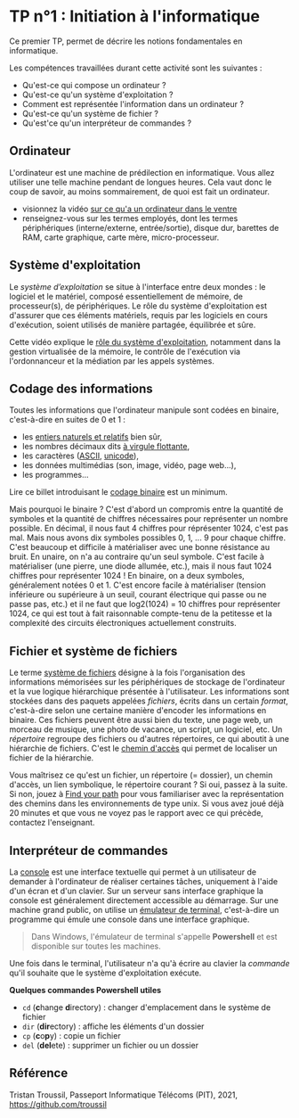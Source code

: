 # TP n°1 : Initiation à l'informatique

Ce premier TP, permet de décrire les notions fondamentales en informatique.

Les compétences travaillées durant cette activité sont les suivantes :

- Qu'est-ce qui compose un ordinateur ?
- Qu'est-ce qu'un système d'exploitation ?
- Comment est représentée l'information dans un ordinateur ?
- Qu'est-ce qu'un système de fichier ?
- Qu'est'ce qu'un interpréteur de commandes ?

## Ordinateur

L'ordinateur est une machine de prédilection en informatique. Vous allez utiliser une telle machine pendant de longues heures. Cela vaut donc le coup de savoir, au moins sommairement, de quoi est fait un ordinateur.

- visionnez la vidéo [sur ce qu'a un ordinateur dans le ventre](https://www.lemonde.fr/blog/binaire/2017/05/31/podcast-le-ventre-de-mon-ordi/)
- renseignez-vous sur les termes employés, dont les termes périphériques (interne/externe, entrée/sortie), disque dur, barettes de RAM, carte graphique, carte mère, micro-processeur.

## Système d'exploitation

Le _système d’exploitation_ se situe à l'interface entre deux mondes : le logiciel et le matériel, composé essentiellement de mémoire, de processeur(s), de périphériques. Le rôle du système d'exploitation est d'assurer que ces éléments matériels, requis par les logiciels en cours d'exécution, soient utilisés de manière partagée, équilibrée et sûre.

Cette vidéo explique le [rôle du système d'exploitation](https://www.lemonde.fr/blog/binaire/2017/06/14/podcast-systeme-dexploitation/), notamment dans la gestion virtualisée de la mémoire, le contrôle de l'exécution via l'ordonnanceur et la médiation par les appels systèmes.

## Codage des informations

Toutes les informations que l'ordinateur manipule sont codées en binaire, c'est-à-dire en suites de 0 et 1 :

- les [entiers naturels et relatifs](https://fr.wikipedia.org/wiki/Syst%C3%A8me_binaire) bien sûr,
- les nombres décimaux dits [à virgule flottante](https://fr.wikipedia.org/wiki/Virgule_flottante),
- les caractères ([ASCII](https://fr.wikipedia.org/wiki/American_Standard_Code_for_Information_Interchange#Description), [unicode](https://fr.wikipedia.org/wiki/Unicode)),
- les données multimédias (son, image, vidéo, page web...),
- les programmes...

Lire ce billet introduisant le [codage binaire](https://interstices.info/nom-de-code-binaire/) est un minimum.

Mais pourquoi le binaire ? C'est d'abord un compromis entre la quantité de symboles et la quantité de chiffres nécessaires pour représenter un nombre possible. En décimal, il nous faut 4 chiffres pour réprésenter 1024, c'est pas mal. Mais nous avons dix symboles possibles 0, 1, ... 9 pour chaque chiffre. C'est beaucoup et difficile à matérialiser avec une bonne résistance au bruit. En unaire, on n'a au contraire qu'un seul symbole. C'est facile à matérialiser (une pierre, une diode allumée, etc.), mais il nous faut 1024 chiffres pour représenter 1024 ! En binaire, on a deux symboles, généralement notées 0 et 1. C'est encore facile à matérialiser (tension inférieure ou supérieure à un seuil, courant électrique qui passe ou ne passe pas, etc.) et il ne faut que log2(1024) = 10 chiffres pour représenter 1024, ce qui est tout à fait raisonnable compte-tenu de la petitesse et la complexité des circuits électroniques actuellement construits.

## Fichier et système de fichiers

Le terme [système de fichiers](https://fr.wikipedia.org/wiki/Syst%C3%A8me_de_fichiers) désigne à la fois l'organisation des informations mémorisées sur les périphériques de stockage de l'ordinateur et la vue logique hiérarchique présentée à l'utilisateur. Les informations sont stockées dans des paquets appelées _fichiers_, écrits dans un certain _format_, c'est-à-dire selon une certaine manière d'encoder les informations en binaire. Ces fichiers peuvent être aussi bien du texte, une page web, un morceau de musique, une photo de vacance, un script, un logiciel, etc. Un _répertoire_ regroupe des fichiers ou d'autres répertoires, ce qui aboutit à une hiérarchie de fichiers. C'est le [chemin d'accès](<https://en.wikipedia.org/wiki/Path_(computing)>) qui permet de localiser un fichier de la hiérarchie.

Vous maîtrisez ce qu'est un fichier, un répertoire (= dossier), un chemin d'accès, un lien symbolique, le répertoire courant ? Si oui, passez à la suite.
Si non, jouez à [Find your path](http://demo710.univ-lyon1.fr/FYP/) pour vous familiariser avec la représentation des chemins dans les environnements de type unix. Si vous avez joué déjà 20 minutes et que vous ne voyez pas le rapport avec ce qui précède, contactez l'enseignant.

## Interpréteur de commandes

La [console](https://doc.ubuntu-fr.org/console) est une interface textuelle qui permet à un utilisateur de demander à l'ordinateur de réaliser certaines tâches, uniquement à l'aide d'un écran et d'un clavier. Sur un serveur sans interface graphique la console est généralement directement accessible au démarrage. Sur une machine grand public, on utilise un [émulateur de terminal](https://doc.ubuntu-fr.org/terminal), c'est-à-dire un programme qui émule une console dans une interface graphique.

> Dans Windows, l'émulateur de terminal s'appelle **Powershell** et est disponible sur toutes les machines.

Une fois dans le terminal, l'utilisateur n'a qu'à écrire au clavier la _commande_ qu'il souhaite que le système d'exploitation exécute.

**Quelques commandes Powershell utiles**

- `cd` (**c**hange **d**irectory) : changer d'emplacement dans le système de fichier
- `dir` (**dir**ectory) : affiche les éléments d'un dossier
- `cp` (**c**o**p**y) : copie un fichier
- `del` (**del**ete) : supprimer un fichier ou un dossier

## Référence

Tristan Troussil, Passeport Informatique Télécoms (PIT), 2021, https://github.com/troussil
